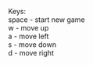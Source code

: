Keys: <br />
space - start new game <br />
w - move up <br />
a - move left <br />
s - move down <br />
d - move right <br />